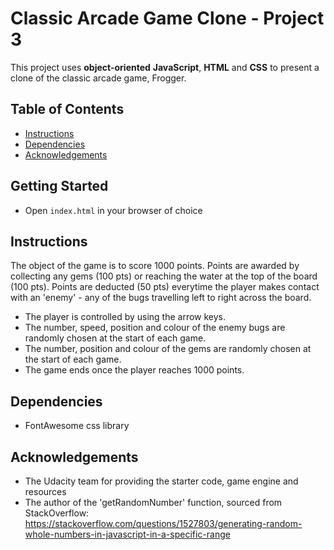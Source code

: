 # Classic Arcade Game Clone - Project 3

This project uses **object-oriented** **JavaScript**, **HTML** and **CSS** to present a clone of the classic arcade game, Frogger.

## Table of Contents

- [Instructions](#instructions)
- [Dependencies](#dependencies)
- [Acknowledgements](#acknowledgements)

## Getting Started

* Open `index.html` in your browser of choice

## Instructions

The object of the game is to score 1000 points. Points are awarded by collecting any gems (100 pts) or reaching the water at the top of the board (100 pts). Points are deducted (50 pts) everytime the player makes contact with an 'enemy' - any of the bugs travelling left to right across the board.

* The player is controlled by using the arrow keys.
* The number, speed, position and colour of the enemy bugs are randomly chosen at the start of each game.
* The number, position and colour of the gems are randomly chosen at the start of each game.
* The game ends once the player reaches 1000 points.

## Dependencies

* FontAwesome css library

## Acknowledgements

* The Udacity team for providing the starter code, game engine and resources
* The author of the 'getRandomNumber' function, sourced from StackOverflow: https://stackoverflow.com/questions/1527803/generating-random-whole-numbers-in-javascript-in-a-specific-range